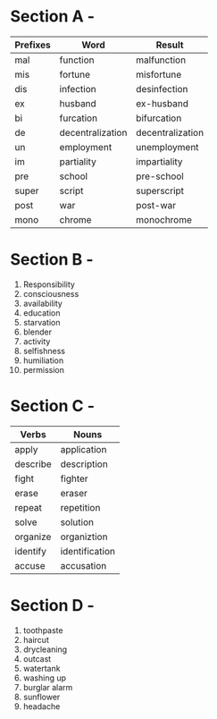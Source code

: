 # Section A -

| Prefixes | Word             | Result           |
| -------- | ---------------- | ---------------- |
| mal      | function         | malfunction      |
| mis      | fortune          | misfortune       |
| dis      | infection        | desinfection     |
| ex       | husband          | ex-husband       |
| bi       | furcation        | bifurcation      |
| de       | decentralization | decentralization |
| un       | employment       | unemployment     |
| im       | partiality       | impartiality     |
| pre      | school           | pre-school       |
| super    | script           | superscript      |
| post     | war              | post-war         |
| mono     | chrome           | monochrome       |

# Section B -
1. Responsibility
2. consciousness
3. availability
4. education
5. starvation
6. blender
7. activity
8. selfishness
9. humiliation
10. permission

# Section C -

| Verbs    | Nouns          |
| -------- | -------------- |
| apply    | application    |
| describe | description    |
| fight    | fighter        |
| erase    | eraser         |
| repeat   | repetition     |
| solve    | solution       |
| organize | organiztion    |
| identify | identification |
| accuse   | accusation     |

# Section D -

1. toothpaste
2. haircut
3. drycleaning
4. outcast
5. watertank
6. washing up
7. burglar alarm
8. sunflower
9. headache

